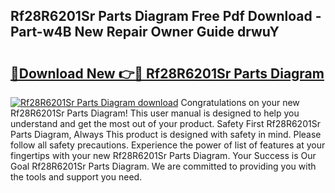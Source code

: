 ## Rf28R6201Sr Parts Diagram Free Pdf Download - Part-w4B New Repair Owner Guide drwuY

# <h2><a href="http://dfj7ye8.blite.top/?on=Rf28R6201Sr+Parts+Diagram">🔗Download New 👉🔴 Rf28R6201Sr Parts Diagram</a></h2>

[![Rf28R6201Sr Parts Diagram download](https://i.imgur.com/lujVjoI.png)](http://dfj7ye8.blite.top/?on=Rf28R6201Sr+Parts+Diagram)
Congratulations on your new Rf28R6201Sr Parts Diagram! This user manual is designed to help you understand and get the most out of your product. Safety First Rf28R6201Sr Parts Diagram, Always This product is designed with safety in mind. Please follow all safety precautions. Experience the power of list of features at your fingertips with your new Rf28R6201Sr Parts Diagram. Your Success is Our Goal Rf28R6201Sr Parts Diagram. We are committed to providing you with the tools and support you need.
